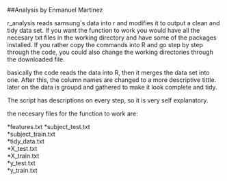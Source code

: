 ##Analysis by Enmanuel Martinez

r_analysis reads samsung`s data into r and modifies it to output a clean and tidy data set. If you want the function to work you would have all the necesary txt files in the working directory and have some of the packages installed. If you rather copy the commands into R and go step by step through the code, you could also change the working directories through the downloaded file.

basically the code reads the data into R, then it merges the data set into one. After this, the column names are changed to a more descriptive tittle. later on the data is groupd and gathered to make it look complete and tidy. 

The script has descriptions on every step, so it is very self explanatory.

the necesary files for the function to work are:

*features.txt
*subject_test.txt   
*subject_train.txt   
*tidy_data.txt       
*X_test.txt         
*X_train.txt         
*y_test.txt        
*y_train.txt
